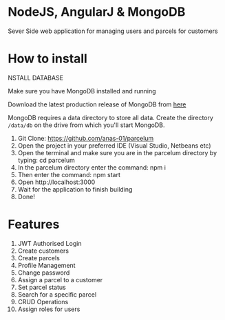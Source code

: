 # NodeJS, AngularJ & MongoDB

Sever Side web application for managing users and parcels for customers

# How to install

NSTALL DATABASE

Make sure you have MongoDB installed and running 

Download the latest production release of MongoDB from [here](https://www.mongodb.com/download-center?_ga=2.123194891.1822248697.1522395660-2086062422.1522395660#production)

MongoDB requires a data directory to store all data. Create the directory `/data/db` on the drive from which you'll start MongoDB.

1. Git Clone: https://github.com/anas-01/parcelum
2. Open the project in your preferred IDE (Visual Studio, Netbeans etc)
3. Open the terminal and make sure you are in the parcelum directory by typing: cd parcelum
4. In the parcelum directory enter the command: npm i
5. Then enter the command: npm start
6. Open http://localhost:3000
7. Wait for the application to finish building
8. Done!


# Features

1. JWT Authorised Login
2. Create customers
3. Create parcels
4. Profile Management
5. Change password
6. Assign a parcel to a customer
7. Set parcel status
8. Search for a specific parcel
9. CRUD Operations
10. Assign roles for users
